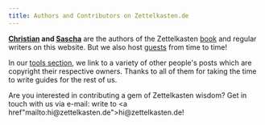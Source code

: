 ```yaml
---
title: Authors and Contributors on Zettelkasten.de
---
```


**[Christian](/authors/christian/) and [Sascha](/authors/sascha/)** are the authors of the Zettelkasten [book](/book) and regular writers on this website. But we also host [guests](/authors/guests/) from time to time!

In our [tools section](/tools/), we link to a variety of other people's posts which are copyright their respective owners. Thanks to all of them for taking the time to write guides for the rest of us.

Are you interested in contributing a gem of Zettelkasten wisdom? Get in touch with us via e-mail: write to <a href"mailto:&#x68;&#x69;&#x40;&#x7A;&#x65;&#x74;&#x74;&#x65;&#x6C;&#x6B;&#x61;&#x73;&#x74;&#x65;&#x6E;&#x2E;&#x64;&#x65;">&#x68;&#x69;&#x40;&#x7A;&#x65;&#x74;&#x74;&#x65;&#x6C;&#x6B;&#x61;&#x73;&#x74;&#x65;&#x6E;&#x2E;&#x64;&#x65;</a>!
